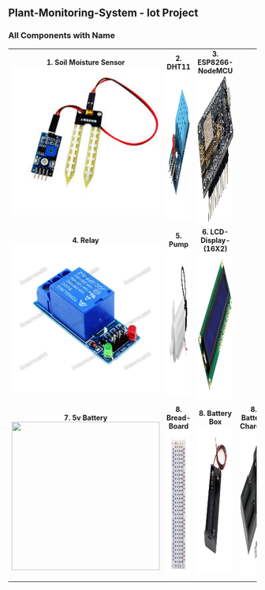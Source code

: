 ## Plant-Monitoring-System - Iot Project

<h3 align="left">All Components with Name</h3>
<table>
  <tr>
    <td align="center">
      <strong>1. Soil Moisture Sensor</strong><br>
      <img src="https://github.com/Rabbi-hasan0/Plant-Monitoring-System/blob/main/Image/soil-sensor.jpg" width="300" height="300">
    </td>
    <td align="center">
      <strong>2. DHT11</strong><br>
      <img src="https://github.com/Rabbi-hasan0/Plant-Monitoring-System/blob/main/Image/dht11-digital-temperature-and-humidity-sensor.jpg" width="300" height="300">
    </td>
    <td align="center">
      <strong>3. ESP8266-NodeMCU</strong><br>
      <img src="https://github.com/Rabbi-hasan0/Plant-Monitoring-System/blob/main/Image/ESP8266-NodeMCU.jpg" width="300" height="300">
    </td>
  </tr>
  <tr>
    <td align="center">
      <strong>4. Relay</strong><br>
      <img src="https://github.com/Rabbi-hasan0/Plant-Monitoring-System/blob/main/Image/1-channel-5v-relay-board-module-robotics-bangladesh.jpg" width="300" height="300">
    </td>
    <td align="center">
      <strong>5. Pump</strong><br>
      <img src="https://github.com/Rabbi-hasan0/Plant-Monitoring-System/blob/main/Image/mini-pump.jpg" width="300" height="300">
    </td>
    <td align="center">
      <strong>6. LCD-Display-(16X2)</strong><br>
      <img src="https://github.com/Rabbi-hasan0/Plant-Monitoring-System/blob/main/Image/LCD-Display-(16X2).jpg" width="300" height="300">
    </td>
  </tr>
  <tr>
    <td align="center">
      <strong>7. 5v Battery</strong><br>
      <img src="https://github.com/Rabbi-hasan0/Plant-Monitoring-System/blob/main/Image/5v-battery.jpg" width="300" height="300">
    </td>
    <td align="center">
      <strong>8. Bread-Board</strong><br>
      <img src="https://github.com/Rabbi-hasan0/Plant-Monitoring-System/blob/main/Image/board.jpg" width="300" height="300">
    </td>
    <td align="center">
      <strong>8. Battery Box</strong><br>
      <img src="https://github.com/Rabbi-hasan0/Plant-Monitoring-System/blob/main/Image/battery-box.jpg" width="300" height="300">
    </td>
    <td align="center">
      <strong>8. Battery Charger</strong><br>
      <img src="https://github.com/Rabbi-hasan0/Plant-Monitoring-System/blob/main/Image/charger.png" width="300" height="300">
    </td>
  </tr>
</table>
